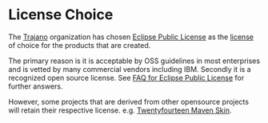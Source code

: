 License Choice
==============

The [Trajano][] organization has chosen [Eclipse Public License][] as the
[license][] of choice for the products that are created.

The primary reason is it is acceptable by OSS guidelines in most enterprises
and is vetted by many commercial vendors including IBM.  Secondly it is a 
recognized open source license.  See [FAQ for Eclipse Public License][1] for
further answers.

However, some projects that are derived from other opensource projects will
retain their respective license. e.g. [Twentyfourteen Maven Skin][2].

[Trajano]: http://www.trajano.net/
[1]: https://www.eclipse.org/legal/eplfaq.php
[2]: http://site.trajano.net/twentyfourteen-maven-skin/
[License]: ./license.html 
[Eclipse Public License]: http://www.eclipse.org/legal/epl-v10.html

